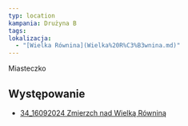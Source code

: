 ```yaml
---
typ: location
kampania: Drużyna B
tags: 
lokalizacja:
  - "[Wielka Równina](Wielka%20R%C3%B3wnina.md)"
---
```

Miasteczko

## Występowanie
- [34_16092024 Zmierzch nad Wielką Równiną](../sesje/34_16092024%20Zmierzch%20nad%20Wielk%C4%85%20R%C3%B3wnin%C4%85.md)
